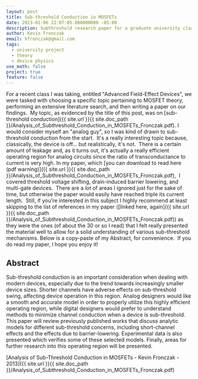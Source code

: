 ```yaml
---
layout: post
title: Sub-threshold Conduction in MOSFETs
date: 2013-02-06 22:07:05.000000000 -05:00
description: Subthreshold research paper for a graduate university class
author: Kevin Fronczak
email: kfronczak@gmail.com
tags:
  - university project
  - theory
  - device physics
use_math: false
project: true
feature: false
---
```


For a recent class I was taking, entitled "Advanced Field-Effect Devices", we were tasked with choosing a specific topic pertaining to MOSFET theory, performing an extensive literature search, and then writing a paper on our findings.  My topic, as evidenced by the title of this post, was on [sub-threshold conduction]({{ site.url }}{{ site.doc_path }}/Analysis_of_Subthreshold_Conduction_in_MOSFETs_Fronczak.pdf). I would consider myself an "analog guy", so I was kind of drawn to sub-threshold conduction from the start.  It's a really interesting topic because, classically, the device is off... but realistically, it's not.  There is a certain amount of leakage and, as it turns out, it's actually a really efficient operating region for analog circuits since the ratio of transconductance to current is very high. In my paper, which [you can download to read here (pdf warning)]({{ site.url }}{{ site.doc_path }}/Analysis_of_Subthreshold_Conduction_in_MOSFETs_Fronczak.pdf),  I covered threshold voltage shifting, drain-induced barrier lowering, and multi-gate devices.  There are a _lot_ of areas I ignored just for the sake of time, but otherwise the paper would easily have reached triple its current length.  Still, if you're interested in this subject I highly recommend at least skipping to the list of references in my paper ([linked here, again]({{ site.url }}{{ site.doc_path }}/Analysis_of_Subthreshold_Conduction_in_MOSFETs_Fronczak.pdf)) as they were the ones (of about the 30 or so I read) that I felt really presented the material well to allow for a solid understanding of various sub-threshold mechanisms. Below is a copy-paste of my Abstract, for convenience.  If you do read my paper, I hope you enjoy it!

## **Abstract**

Sub-threshold conduction is an important consideration when dealing with modern devices, especially due to the trend towards increasingly smaller device sizes. Shorter channels have adverse effects on sub-threshold swing, affecting device operation in this region. Analog designers would like a smooth and accurate model in order to properly utilize this highly efficient operating region, while digital designers would prefer to understand methods to minimize channel conduction when a device is sub-threshold. This paper will review previously published works that discuss analytic models for different sub-threshold concerns, including short-channel effects and the effects due to barrier-lowering. Experimental data is also presented which verifies some of these selected models. Finally, areas for further research into this operating region will be presented.  

[Analysis of Sub-Threshold Conduction in MOSFETs - Kevin Fronczak - 2013]({{ site.url }}{{ site.doc_path }}/Analysis_of_Subthreshold_Conduction_in_MOSFETs_Fronczak.pdf)